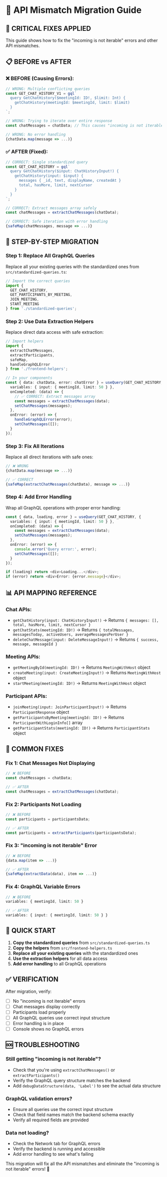 # 🚀 API Mismatch Migration Guide

## 🚨 **CRITICAL FIXES APPLIED**

This guide shows how to fix the "incoming is not iterable" errors and other API mismatches.

## 📋 **BEFORE vs AFTER**

### **❌ BEFORE (Causing Errors):**

```typescript
// WRONG: Multiple conflicting queries
const GET_CHAT_HISTORY_V1 = gql`
  query GetChatHistory($meetingId: ID!, $limit: Int) {
    getChatHistory(meetingId: $meetingId, limit: $limit)
  }
`;

// WRONG: Trying to iterate over entire response
const chatMessages = chatData; // This causes "incoming is not iterable"

// WRONG: No error handling
{chatData.map(message => ...)}
```

### **✅ AFTER (Fixed):**

```typescript
// CORRECT: Single standardized query
const GET_CHAT_HISTORY = gql`
  query GetChatHistory($input: ChatHistoryInput!) {
    getChatHistory(input: $input) {
      messages { _id, text, displayName, createdAt }
      total, hasMore, limit, nextCursor
    }
  }
`;

// CORRECT: Extract messages array safely
const chatMessages = extractChatMessages(chatData);

// CORRECT: Safe iteration with error handling
{safeMap(chatMessages, message => ...)}
```

## 🔧 **STEP-BY-STEP MIGRATION**

### **Step 1: Replace All GraphQL Queries**

Replace all your existing queries with the standardized ones from `src/standardized-queries.ts`:

```typescript
// Import the correct queries
import {
  GET_CHAT_HISTORY,
  GET_PARTICIPANTS_BY_MEETING,
  JOIN_MEETING,
  START_MEETING
} from './standardized-queries';
```

### **Step 2: Use Data Extraction Helpers**

Replace direct data access with safe extraction:

```typescript
// Import helpers
import {
  extractChatMessages,
  extractParticipants,
  safeMap,
  handleGraphQLError
} from './frontend-helpers';

// In your components
const { data: chatData, error: chatError } = useQuery(GET_CHAT_HISTORY, {
  variables: { input: { meetingId, limit: 50 } },
  onCompleted: (data) => {
    // ✅ CORRECT: Extract messages array
    const messages = extractChatMessages(data);
    setChatMessages(messages);
  },
  onError: (error) => {
    handleGraphQLError(error);
    setChatMessages([]);
  }
});
```

### **Step 3: Fix All Iterations**

Replace all direct iterations with safe ones:

```typescript
// ❌ WRONG
{chatData.map(message => ...)}

// ✅ CORRECT
{safeMap(extractChatMessages(chatData), message => ...)}
```

### **Step 4: Add Error Handling**

Wrap all GraphQL operations with proper error handling:

```typescript
const { data, loading, error } = useQuery(GET_CHAT_HISTORY, {
  variables: { input: { meetingId, limit: 50 } },
  onCompleted: (data) => {
    const messages = extractChatMessages(data);
    setChatMessages(messages);
  },
  onError: (error) => {
    console.error('Query error:', error);
    setChatMessages([]);
  }
});

if (loading) return <div>Loading...</div>;
if (error) return <div>Error: {error.message}</div>;
```

## 📊 **API MAPPING REFERENCE**

### **Chat APIs:**
- `getChatHistory(input: ChatHistoryInput!)` → Returns `{ messages: [], total, hasMore, limit, nextCursor }`
- `getChatStats(meetingId: ID!)` → Returns `{ totalMessages, messagesToday, activeUsers, averageMessagesPerUser }`
- `deleteChatMessage(input: DeleteMessageInput!)` → Returns `{ success, message, messageId }`

### **Meeting APIs:**
- `getMeetingById(meetingId: ID!)` → Returns `MeetingWithHost` object
- `createMeeting(input: CreateMeetingInput!)` → Returns `MeetingWithHost` object
- `startMeeting(meetingId: ID!)` → Returns `MeetingWithHost` object

### **Participant APIs:**
- `joinMeeting(input: JoinParticipantInput!)` → Returns `ParticipantResponse` object
- `getParticipantsByMeeting(meetingId: ID!)` → Returns `ParticipantWithLoginInfo[]` array
- `getParticipantStats(meetingId: ID!)` → Returns `ParticipantStats` object

## 🎯 **COMMON FIXES**

### **Fix 1: Chat Messages Not Displaying**

```typescript
// ❌ BEFORE
const chatMessages = chatData;

// ✅ AFTER
const chatMessages = extractChatMessages(chatData);
```

### **Fix 2: Participants Not Loading**

```typescript
// ❌ BEFORE
const participants = participantsData;

// ✅ AFTER
const participants = extractParticipants(participantsData);
```

### **Fix 3: "incoming is not iterable" Error**

```typescript
// ❌ BEFORE
{data.map(item => ...)}

// ✅ AFTER
{safeMap(extractData(data), item => ...)}
```

### **Fix 4: GraphQL Variable Errors**

```typescript
// ❌ BEFORE
variables: { meetingId, limit: 50 }

// ✅ AFTER
variables: { input: { meetingId, limit: 50 } }
```

## 🚀 **QUICK START**

1. **Copy the standardized queries** from `src/standardized-queries.ts`
2. **Copy the helpers** from `src/frontend-helpers.ts`
3. **Replace all your existing queries** with the standardized ones
4. **Use the extraction helpers** for all data access
5. **Add error handling** to all GraphQL operations

## ✅ **VERIFICATION**

After migration, verify:
- [ ] No "incoming is not iterable" errors
- [ ] Chat messages display correctly
- [ ] Participants load properly
- [ ] All GraphQL queries use correct input structure
- [ ] Error handling is in place
- [ ] Console shows no GraphQL errors

## 🆘 **TROUBLESHOOTING**

### **Still getting "incoming is not iterable"?**
- Check that you're using `extractChatMessages()` or `extractParticipants()`
- Verify the GraphQL query structure matches the backend
- Add `debugDataStructure(data, 'Label')` to see the actual data structure

### **GraphQL validation errors?**
- Ensure all queries use the correct input structure
- Check that field names match the backend schema exactly
- Verify all required fields are provided

### **Data not loading?**
- Check the Network tab for GraphQL errors
- Verify the backend is running and accessible
- Add error handling to see what's failing

This migration will fix all the API mismatches and eliminate the "incoming is not iterable" errors! 🎉
